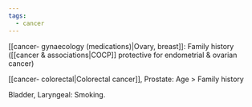```yaml
---
tags:
  - cancer
---
```

[[cancer- gynaecology (medications)|Ovary, breast]]: Family history ([[cancer & associations|COCP]] protective for endometrial & ovarian cancer)

[[cancer- colorectal|Colorectal cancer]], Prostate: Age > Family history

Bladder, Laryngeal: Smoking. 